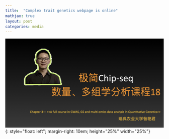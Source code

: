 ```yaml
---
title:  "Complex trait genetics webpage is online"
mathjax: true
layout: post
categories: media
---
```


![Test](/assets/Untitled.001.jpeg){: style="float: left"; margin-right: 10em; height="25%" width="25%"} 

